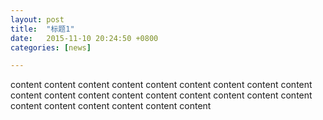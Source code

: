 ```yaml
---
layout: post
title:  "标题1"
date:   2015-11-10 20:24:50 +0800
categories: [news]

---
```


content content content content content content content content
content content content content content content content content
content content content content content content content content

<!--


Check out the [Jekyll docs][jekyll-docs] for more info on how to get the most out of Jekyll. File all bugs/feature requests at [Jekyll’s GitHub repo][jekyll-gh]. If you have questions, you can ask them on [Jekyll Talk][jekyll-talk].

[jekyll-docs]: http://jekyllrb.com/docs/home
[jekyll-gh]:   https://github.com/jekyll/jekyll
[jekyll-talk]: https://talk.jekyllrb.com/

 -->